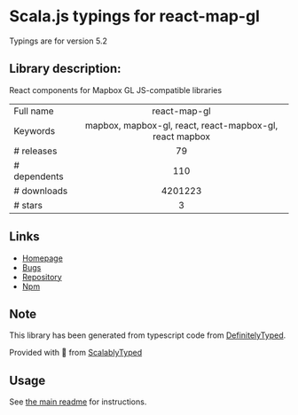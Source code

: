 
# Scala.js typings for react-map-gl

Typings are for version 5.2

## Library description:
React components for Mapbox GL JS-compatible libraries

|                    |                 |
| ------------------ | :-------------: |
| Full name          | react-map-gl |
| Keywords           | mapbox, mapbox-gl, react, react-mapbox-gl, react mapbox |
| # releases         | 79 |
| # dependents       | 110 |
| # downloads        | 4201223 |
| # stars            | 3 |

## Links
- [Homepage](https://github.com/visgl/react-map-gl#readme)
- [Bugs](https://github.com/visgl/react-map-gl/issues)
- [Repository](https://github.com/visgl/react-map-gl)
- [Npm](https://www.npmjs.com/package/react-map-gl)
    


## Note
This library has been generated from typescript code from [DefinitelyTyped](https://definitelytyped.org).

Provided with :purple_heart: from [ScalablyTyped](https://github.com/oyvindberg/ScalablyTyped)

## Usage
See [the main readme](../../readme.md) for instructions.


